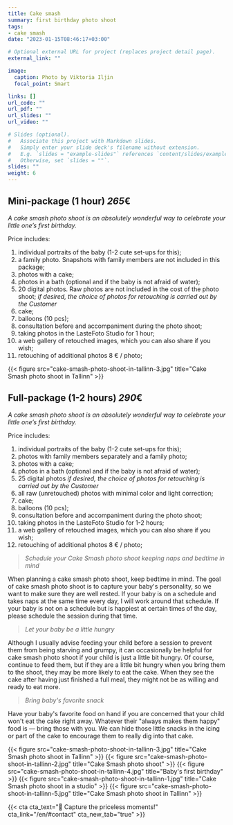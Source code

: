 ```yaml
---
title: Cake smash
summary: first birthday photo shoot
tags:
- cake smash
date: "2023-01-15T08:46:17+03:00"

# Optional external URL for project (replaces project detail page).
external_link: ""

image:
  caption: Photo by Viktoria Iljin
  focal_point: Smart

links: []
url_code: ""
url_pdf: ""
url_slides: ""
url_video: ""

# Slides (optional).
#   Associate this project with Markdown slides.
#   Simply enter your slide deck's filename without extension.
#   E.g. `slides = "example-slides"` references `content/slides/example-slides.md`.
#   Otherwise, set `slides = ""`.
slides: ""
weight: 6
---
```

## Mini-package (1 hour) *265*€ 
_A cake smash photo shoot is an absolutely wonderful way to celebrate your little one’s first birthday._

Price includes:
1. individual portraits of the baby (1-2 cute set-ups for this);
2. a family photo. Snapshots with family members are not included in this package;
3. photos with a cake;
4. photos in a bath (optional and if the baby is not afraid of water);
5. 20 digital photos. Raw photos are not included in the cost of the photo shoot;
_if desired, the choice of photos for retouching is carried out by the Customer_
6. cake;
7. balloons (10 pcs);
8. consultation before and accompaniment during the photo shoot;
9. taking photos in the LasteFoto Studio for 1 hour;
10. a web gallery of retouched images, which you can also share if you wish;
11. retouching of additional photos 8 € / photo;

{{< figure src="cake-smash-photo-shoot-in-tallinn-3.jpg" title="Cake Smash photo shoot in Tallinn" >}}

## Full-package (1-2 hours) *290*€ 
_A cake smash photo shoot is an absolutely wonderful way to celebrate your little one’s first birthday._

Price includes:
1. individual portraits of the baby (1-2 cute set-ups for this);
2. photos with family members separately and a family photo;
3. photos with a cake;
4. photos in a bath (optional and if the baby is not afraid of water);
5. 25 digital photos
_if desired, the choice of photos for retouching is carried out by the Customer_
6. all raw (unretouched) photos with minimal color and light correction;
7. cake;
8. balloons (10 pcs);
9. consultation before and accompaniment during the photo shoot;
10. taking photos in the LasteFoto Studio for 1-2 hours;
11. a web gallery of retouched images, which you can also share if you wish;
12. retouching of additional photos 8 € / photo;

> _Schedule your Cake Smash photo shoot keeping naps and bedtime in mind_

When planning a cake smash photo shoot, keep bedtime in mind. The goal of cake smash photo shoot is to capture your baby's personality, so we want to make sure they are well rested. If your baby is on a schedule and takes naps at the same time every day, I will work around that schedule. If your baby is not on a schedule but is happiest at certain times of the day, please schedule the session during that time.

> _Let your baby be a little hungry_

Although I usually advise feeding your child before a session to prevent them from being starving and grumpy, it can occasionally be helpful for cake smash photo shoot if your child is just a little bit hungry. Of course, continue to feed them, but if they are a little bit hungry when you bring them to the shoot, they may be more likely to eat the cake. When they see the cake after having just finished a full meal, they might not be as willing and ready to eat more.

> _Bring baby's favorite snack_

Have your baby's favorite food on hand if you are concerned that your child won't eat the cake right away. Whatever their "always makes them happy" food is — bring those with you. We can hide those little snacks in the icing or part of the cake to encourage them to really dig into that cake.

{{< figure src="cake-smash-photo-shoot-in-tallinn-3.jpg" title="Cake Smash photo shoot in Tallinn" >}}
{{< figure src="cake-smash-photo-shoot-in-tallinn-2.jpg" title="Cake Smash photo shoot" >}}
{{< figure src="cake-smash-photo-shoot-in-tallinn-4.jpg" title="Baby's first birthday" >}}
{{< figure src="cake-smash-photo-shoot-in-tallinn-1.jpg" title="Cake Smash photo shoot in a studio" >}}
{{< figure src="cake-smash-photo-shoot-in-tallinn-5.jpg" title="Cake Smash photo shoot in Tallinn" >}}

{{< cta cta_text="💛 Capture the priceless moments!" cta_link="/en/#contact" cta_new_tab="true" >}}